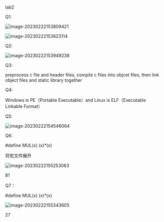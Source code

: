 lab2 

Q1:

![image-20230222153809421](/home/dgy/.config/Typora/typora-user-images/image-20230222153809421.png)

![image-20230222153623114](/home/dgy/.config/Typora/typora-user-images/image-20230222153623114.png)

Q2:

![image-20230222153949238](/home/dgy/.config/Typora/typora-user-images/image-20230222153949238.png)

Q3:

preprocess c file and header files, compile c files into objcet files, then link object files and static library together 

Q4:

Windows is PE（Portable Executable）and Linux is ELF（Executable Linkable Format）

Q5:

![image-20230222154546064](/home/dgy/.config/Typora/typora-user-images/image-20230222154546064.png)

Q6:

\#define MUL(x) (x)*(x) 

将宏文件展开

![image-20230222155253063](/home/dgy/.config/Typora/typora-user-images/image-20230222155253063.png)

81

Q7：

\#define MUL(x) (x)*(x) 

![image-20230222155343605](/home/dgy/.config/Typora/typora-user-images/image-20230222155343605.png)

27

